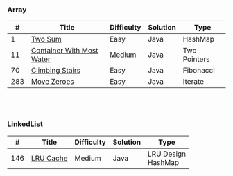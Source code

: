 ### Array
| # | Title | Difficulty | Solution | Type |
|---| ----- | ---------- | -------- | ---- |
| 1 | [Two Sum](https://github.com/HackBL/Leetcode/blob/main/Array/1.%20Two%20Sum) | Easy | Java | HashMap |
| 11 | [Container With Most Water](https://github.com/HackBL/Leetcode/tree/main/Array/11.%20Container%20With%20Most%20Water) | Medium | Java | Two Pointers |
| 70 | [Climbing Stairs](https://github.com/HackBL/Leetcode/tree/main/Array/70.%20Climbing%20Stairs) | Easy | Java | Fibonacci |
| 283 | [Move Zeroes](https://github.com/HackBL/Leetcode/tree/main/Array/283.%20Move%20Zeros) | Easy | Java | Iterate |

<br /><br />
### LinkedList
| # | Title | Difficulty | Solution | Type |
|---| ----- | ---------- | -------- | ---- |
| 146 | [LRU Cache](https://github.com/HackBL/Leetcode/tree/main/HashMap%20%26%20LinkedList/146.%20LRU%20cache) | Medium | Java | LRU Design <br /> HashMap |

